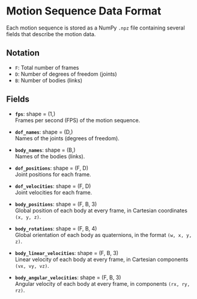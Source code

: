 # Motion Sequence Data Format

Each motion sequence is stored as a NumPy `.npz` file containing several fields that describe the motion data.

## Notation
- `F`: Total number of frames  
- `D`: Number of degrees of freedom (joints)  
- `B`: Number of bodies (links)  

## Fields

- **`fps`**: shape = (1,)  
  Frames per second (FPS) of the motion sequence.

- **`dof_names`**: shape = (D,)  
  Names of the joints (degrees of freedom).

- **`body_names`**: shape = (B,)  
  Names of the bodies (links).

- **`dof_positions`**: shape = (F, D)  
  Joint positions for each frame.

- **`dof_velocities`**: shape = (F, D)  
  Joint velocities for each frame.

- **`body_positions`**: shape = (F, B, 3)  
  Global position of each body at every frame, in Cartesian coordinates `(x, y, z)`.

- **`body_rotations`**: shape = (F, B, 4)  
  Global orientation of each body as quaternions, in the format `(w, x, y, z)`.

- **`body_linear_velocities`**: shape = (F, B, 3)  
  Linear velocity of each body at every frame, in Cartesian components `(vx, vy, vz)`.

- **`body_angular_velocities`**: shape = (F, B, 3)  
  Angular velocity of each body at every frame, in components `(rx, ry, rz)`.
